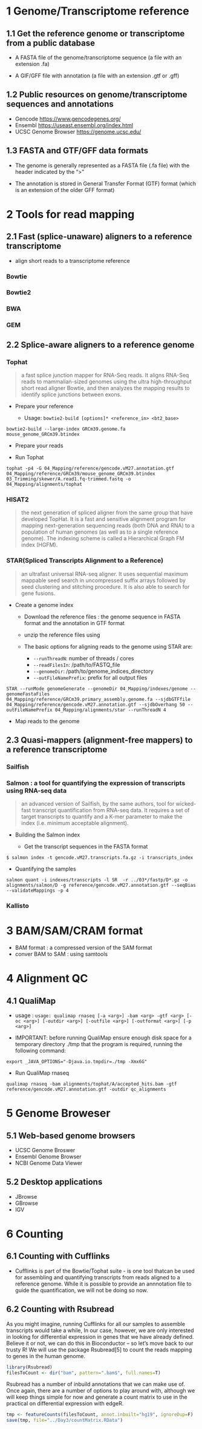 # 1 Genome/Transcriptome reference

## 1.1 Get the reference genome or transcriptome from a public database

* A FASTA file of the genome/transcriptome sequence (a file with an extension .fa)

* A GIF/GFF file with annotation (a file with an extension .gtf or .gff)

## 1.2 Public resources on genome/transcriptome sequences and annotations

* Gencode  https://www.gencodegenes.org/
* Ensembl  https://useast.ensembl.org/index.html
* UCSC Genome Browser  https://genome.ucsc.edu/ 

## 1.3 FASTA and GTF/GFF data formats

* The genome is generally represented as a FASTA file (.fa file) with the header indicated by the “>”

* The annotation is stored in General Transfer Format (GTF) format (which is an extension of the older GFF format)

# 2 Tools for read mapping

## 2.1 Fast (splice-unaware) aligners to a reference transcriptome

* align short reads to a transcriptome reference

### Bowtie

### Bowtie2

### BWA

### GEM

## 2.2 Splice-aware aligners to a reference genome

### Tophat

> a fast splice junction mapper for RNA-Seq reads. It aligns RNA-Seq reads to mammalian-sized genomes using the ultra high-throughput short read aligner Bowtie, and then analyzes the mapping results to identify splice junctions between exons.

* Prepare your reference

    * Usage: `bowtie2-build [options]* <reference_in> <bt2_base>`
    
```
bowtie2-build --large-index GRCm39.genome.fa mouse_genome_GRCm39.btindex
```
* Prepare your reads

* Run Tophat

```
tophat -p4 -G 04_Mapping/reference/gencode.vM27.annotation.gtf 04_Mapping/reference/GRCm39/mouse_genome_GRCm39.btindex 03_Trimming/skewer/A.read1.fq-trimmed.fastq -o 04_Mapping/alignments/tophat
```

### HISAT2

> the next generation of spliced aligner from the same group that have developed TopHat. It is a fast and sensitive alignment program for mapping next-generation sequencing reads (both DNA and RNA) to a population of human genomes (as well as to a single reference genome). The indexing scheme is called a Hierarchical Graph FM index (HGFM).

### STAR(Spliced Transcripts Alignment to a Reference)

> an ultrafast universal RNA-seq aligner. It uses sequential maximum mappable seed search in uncompressed suffix arrays followed by seed clustering and stitching procedure. It is also able to search for gene fusions.

* Create a genome index
    * Download the reference files : the genome sequence in FASTA format and the annotation in GTF format
    * unzip the reference files using  
    * The basic options for aligning reads to the genome using STAR are:

        * `--runThreadN`: number of threads / cores
        * `--readFilesIn`: /path/to/FASTQ_file
        * `--genomeDir`: /path/to/genome_indices_directory
        * `--outFileNamePrefix`: prefix for all output files

```
STAR --runMode genomeGenerate --genomeDir 04_Mapping/indexes/genome --genomeFastaFiles 04_Mapping/reference/GRCm39.primary_assembly.genome.fa --sjdbGTFfile 04_Mapping/reference/gencode.vM27.annotation.gtf --sjdbOverhang 50 --outFileNamePrefix 04_Mapping/alignments/star --runThreadN 4
```

* Map reads to the genome




## 2.3 Quasi-mappers (alignment-free mappers) to a reference transcriptome

### Sailfish

### Salmon : a tool for quantifying the expression of transcripts using RNA-seq data

> an advanced version of Sailfish, by the same authors, tool for wicked-fast transcript quantification from RNA-seq data. It requires a set of target transcripts to quantify and a K-mer parameter to make the index (i.e. minimum acceptable alignment).

* Building the Salmon index

    * Get the transcript sequences in the FASTA format
   
```
$ salmon index -t gencode.vM27.transcripts.fa.gz -i transcripts_index
```

* Quantifying the samples

```
salmon quant -i indexes/transcripts -l SR  -r ../03*/fastp/D*.gz -o alignments/salmon/D -g reference/gencode.vM27.annotation.gtf --seqBias --validateMappings -p 4 
```


### Kallisto







# 3 BAM/SAM/CRAM format

* BAM format : a compressed version of the SAM format
* conver BAM to SAM : using samtools

# 4 Alignment QC 

## 4.1 QualiMap

* usage : `usage: qualimap rnaseq [-a <arg>] -bam <arg> -gtf <arg> [-oc <arg>] [-outdir
      <arg>] [-outfile <arg>] [-outformat <arg>] [-p <arg>]`

* IMPORTANT: before running QualiMap ensure enough disk space for a temporary directory ./tmp that the program is required, running the following command:

`export _JAVA_OPTIONS="-Djava.io.tmpdir=./tmp -Xmx6G"`

* Run QualiMap rnaseq

```
qualimap rnaseq -bam alignments/tophat/A/accepted_hits.bam -gtf reference/gencode.vM27.annotation.gtf -outdir qc_alignments 
```

# 5 Genome Broweser

## 5.1 Web-based genome browsers

* UCSC Genome Broswer
* Ensembl Genome Browser
* NCBI Genome Data Viewer

## 5.2 Desktop applications

* JBrowse
* GBrowse
* IGV



# 6 Counting

## 6.1 Counting with Cufflinks

* Cufflinks is part of the Bowtie/Tophat suite - is one tool thatcan be used for assembling and quantifying transcripts from reads aligned to a reference genome. While it is possible to provide an annnotation file to guide the quantification, we will not be doing so now.


## 6.2 Counting with Rsubread

As you might imagine, running Cufflinks for all our samples to assemble transcripts would take a while, In our case,
however, we are only interested in looking for differential expression in genes that we have already defined. Believe it or
not, we can do this in Bioconductor – so let’s move back to our trusty R! We will use the package Rsubread[5] to count
the reads mapping to genes in the human genome.

```R
library(Rsubread)
filesToCount <- dir("bam", pattern=".bam$", full.names=T)
```
Rsubread has a number of inbuild annotations that we can make use of. Once again, there are a number of options to
play around with, although we will keep things simple for now and generate a count matrix to use in the practical on
differential expression with edgeR.

```R
tmp <- featureCounts(filesToCount, annot.inbuilt="hg19", ignoreDup=F)
save(tmp, file="../Day3/countMatrix.RData")
```





















